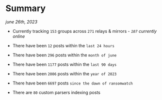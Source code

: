 
# Summary
_june 26th, 2023_

- Currently tracking `153` groups across `271` relays & mirrors - _`107` currently online_

- There have been `12` posts within the `last 24 hours`

- There have been `296` posts within the `month of june`

- There have been `1177` posts within the `last 90 days`

- There have been `2006` posts within the `year of 2023`

- There have been `6697` posts `since the dawn of ransomwatch`

- There are `80` custom parsers indexing posts
